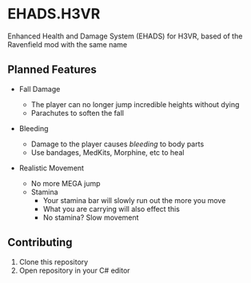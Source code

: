 # EHADS.H3VR

Enhanced Health and Damage System (EHADS) for H3VR, based of the Ravenfield mod with the same name

## Planned Features

- Fall Damage
    - The player can no longer jump incredible heights without dying
    - Parachutes to soften the fall
    
- Bleeding
    - Damage to the player causes *bleeding* to body parts
    - Use bandages, MedKits, Morphine, etc to heal

- Realistic Movement
    - No more MEGA jump
    - Stamina
        - Your stamina bar will slowly run out the more you move
        - What you are carrying will also effect this
        - No stamina? Slow movement

## Contributing

1. Clone this repository
2. Open repository in your C# editor
